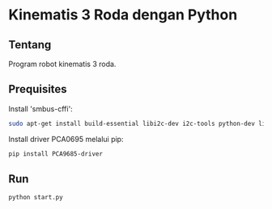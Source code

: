 # Kinematis 3 Roda dengan Python

## Tentang
Program robot kinematis 3 roda.

## Prequisites
Install 'smbus-cffi':
```bash
sudo apt-get install build-essential libi2c-dev i2c-tools python-dev libffi-dev
```

Install driver PCA0695 melalui pip:
```bash
pip install PCA9685-driver
```

## Run
```bash
python start.py
```